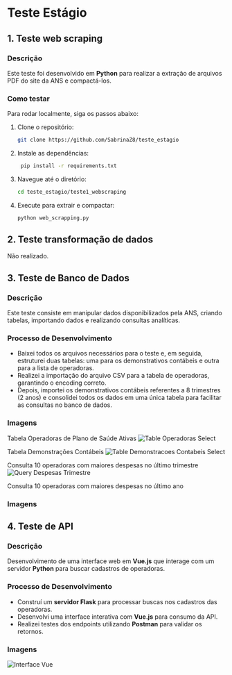 # Teste Estágio

## 1. Teste web scraping

### Descrição

Este teste foi desenvolvido em **Python** para realizar a extração de arquivos PDF do site da ANS e compactá-los.

### Como testar

Para rodar localmente, siga os passos abaixo:

1. Clone o repositório:
   ```bash
   git clone https://github.com/SabrinaZ8/teste_estagio
2. Instale as dependências:
   ```bash
    pip install -r requirements.txt
3. Navegue até o diretório:
   ```bash
   cd teste_estagio/teste1_webscraping
4. Execute para extrair e compactar:
   ```bash
   python web_scrapping.py

## 2. Teste transformação de dados

Não realizado.

## 3. Teste de Banco de Dados

### Descrição

Este teste consiste em manipular dados disponibilizados pela ANS, criando tabelas, importando dados e realizando consultas analíticas.

### Processo de Desenvolvimento

- Baixei todos os arquivos necessários para o teste e, em seguida, estruturei duas tabelas: uma para os demonstrativos contábeis e outra para a lista de operadoras.
- Realizei a importação do arquivo CSV para a tabela de operadoras, garantindo o encoding correto.
- Depois, importei os demonstrativos contábeis referentes a 8 trimestres (2 anos) e consolidei todos os dados em uma única tabela para facilitar as consultas no banco de dados.

### Imagens

Tabela Operadoras de Plano de Saúde Ativas
![Table Operadoras Select](/screenshots/table-operadoras-select.png)

Tabela Demonstrações Contábeis
![Table Demonstracoes Contabeis Select](/screenshots/table-demo-contabeis-select.png)

Consulta 10 operadoras com maiores despesas no último trimestre
![Query Despesas Trimestre](/screenshots/query-despesas-trimestre.png)

Consulta 10 operadoras com maiores despesas no último ano
### Imagens

## 4. Teste de API

### Descrição

Desenvolvimento de uma interface web em **Vue.js** que interage com um servidor **Python** para buscar cadastros de operadoras.

### Processo de Desenvolvimento

- Construí um **servidor Flask** para processar buscas nos cadastros das operadoras.
- Desenvolvi uma interface interativa com **Vue.js** para consumo da API.
- Realizei testes dos endpoints utilizando **Postman** para validar os retornos.

### Imagens

![Interface Vue](/screenshots/interface-vue.png)

